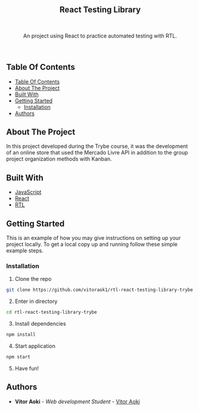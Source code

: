 <p align="center">
  <h2 align="center">React Testing Library</h2>
  <br/>
  <p align="center">
    An project using React to practice automated testing with RTL.
    <br/>
     <br/>
     <br/>
  </p>
</p>

## Table Of Contents

- [Table Of Contents](#table-of-contents)
- [About The Project](#about-the-project)
- [Built With](#built-with)
- [Getting Started](#getting-started)
  - [Installation](#installation)
- [Authors](#authors)

## About The Project

In this project developed during the Trybe course, it was the development of an online store that used the Mercado Livre API in addition to the group project organization methods with Kanban.

## Built With

- [JavaScript](https://www.javascript.com/)
- [React](https://react.dev/)
- [RTL](https://testing-library.com/)

## Getting Started

This is an example of how you may give instructions on setting up your project locally.
To get a local copy up and running follow these simple example steps.

### Installation

1. Clone the repo

```sh
git clone https://github.com/vitoraok1/rtl-react-testing-library-trybe
```

2. Enter in directory

```sh
cd rtl-react-testing-library-trybe
```

3. Install dependencies

```sh
npm install
```

4. Start application

```sh
npm start
```

5. Have fun!

## Authors

- **Vitor Aoki** - _Web development Student_ - [Vitor Aoki](https://github.com/vitoraok1/) 
